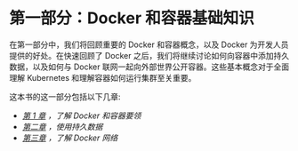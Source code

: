 # 第一部分：Docker 和容器基础知识

在第一部分中，我们将回顾重要的 Docker 和容器概念，以及 Docker 为开发人员提供的好处。在快速回顾了 Docker 之后，我们将继续讨论如何向容器中添加持久数据，以及如何与 Docker 联网一起向外部世界公开容器。这些基本概念对于全面理解 Kubernetes 和理解容器如何运行集群至关重要。

这本书的这一部分包括以下几章:

*   [*第 1 章*](01.html#_idTextAnchor018) *，了解 Docker 和容器要领*
*   [*第二章*](02.html#_idTextAnchor044) *，使用持久数据*
*   [*第三章*](03.html#_idTextAnchor062) *，了解 Docker 网络*